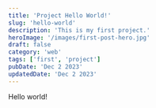 ```yaml
---
title: 'Project Hello World!'
slug: 'hello-world'
description: 'This is my first project.'
heroImage: '/images/first-post-hero.jpg'
draft: false
category: 'web'
tags: ['first', 'project']
pubDate: 'Dec 2 2023'
updatedDate: 'Dec 2 2023'
---
```


<!-- body -->

Hello world!
